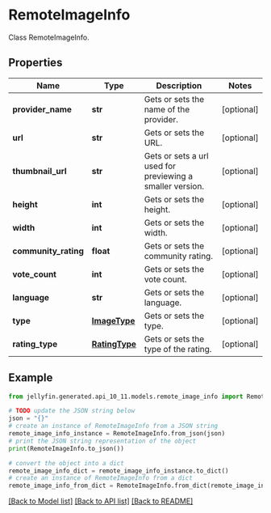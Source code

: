 # RemoteImageInfo

Class RemoteImageInfo.

## Properties

Name | Type | Description | Notes
------------ | ------------- | ------------- | -------------
**provider_name** | **str** | Gets or sets the name of the provider. | [optional] 
**url** | **str** | Gets or sets the URL. | [optional] 
**thumbnail_url** | **str** | Gets or sets a url used for previewing a smaller version. | [optional] 
**height** | **int** | Gets or sets the height. | [optional] 
**width** | **int** | Gets or sets the width. | [optional] 
**community_rating** | **float** | Gets or sets the community rating. | [optional] 
**vote_count** | **int** | Gets or sets the vote count. | [optional] 
**language** | **str** | Gets or sets the language. | [optional] 
**type** | [**ImageType**](ImageType.md) | Gets or sets the type. | [optional] 
**rating_type** | [**RatingType**](RatingType.md) | Gets or sets the type of the rating. | [optional] 

## Example

```python
from jellyfin.generated.api_10_11.models.remote_image_info import RemoteImageInfo

# TODO update the JSON string below
json = "{}"
# create an instance of RemoteImageInfo from a JSON string
remote_image_info_instance = RemoteImageInfo.from_json(json)
# print the JSON string representation of the object
print(RemoteImageInfo.to_json())

# convert the object into a dict
remote_image_info_dict = remote_image_info_instance.to_dict()
# create an instance of RemoteImageInfo from a dict
remote_image_info_from_dict = RemoteImageInfo.from_dict(remote_image_info_dict)
```
[[Back to Model list]](README.md#documentation-for-models) [[Back to API list]](README.md#documentation-for-api-endpoints) [[Back to README]](README.md)


